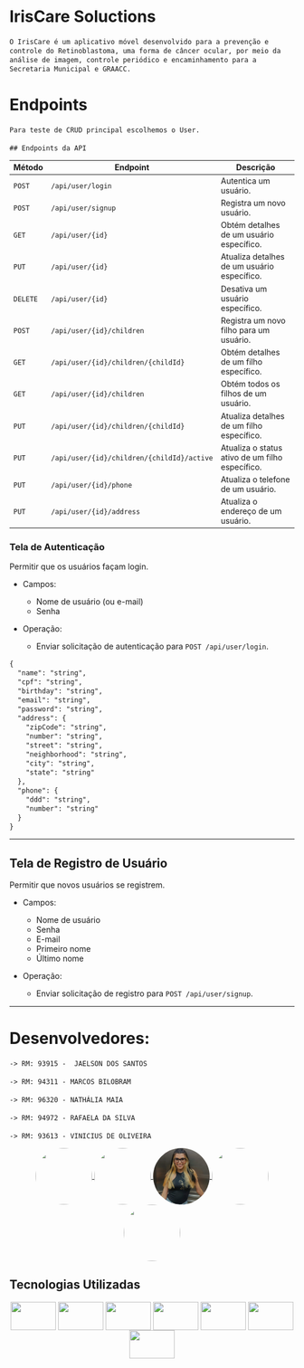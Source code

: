 # IrisCare Soluctions

    O IrisCare é um aplicativo móvel desenvolvido para a prevenção e controle do Retinoblastoma, uma forma de câncer ocular, por meio da análise de imagem, controle periódico e encaminhamento para a Secretaria Municipal e GRAACC.

# 

# Endpoints

    Para teste de CRUD principal escolhemos o User.

    ## Endpoints da API

| Método   | Endpoint                                     | Descrição                                      |
|----------|----------------------------------------------|------------------------------------------------|
| `POST`   | `/api/user/login`                            | Autentica um usuário.                          |
| `POST`   | `/api/user/signup`                           | Registra um novo usuário.                      |
| `GET`    | `/api/user/{id}`                             | Obtém detalhes de um usuário específico.       |
| `PUT`    | `/api/user/{id}`                             | Atualiza detalhes de um usuário específico.    |
| `DELETE` | `/api/user/{id}`                             | Desativa um usuário específico.                |
| `POST`   | `/api/user/{id}/children`                    | Registra um novo filho para um usuário.        |
| `GET`    | `/api/user/{id}/children/{childId}`          | Obtém detalhes de um filho específico.         |
| `GET`    | `/api/user/{id}/children`                    | Obtém todos os filhos de um usuário.           |
| `PUT`    | `/api/user/{id}/children/{childId}`          | Atualiza detalhes de um filho específico.      |
| `PUT`    | `/api/user/{id}/children/{childId}/active`   | Atualiza o status ativo de um filho específico.|
| `PUT`    | `/api/user/{id}/phone`                       | Atualiza o telefone de um usuário.            |
| `PUT`    | `/api/user/{id}/address`                     | Atualiza o endereço de um usuário.            |
 

### Tela de Autenticação

Permitir que os usuários façam login.

- Campos:
  - Nome de usuário (ou e-mail)
  - Senha

- Operação:
  - Enviar solicitação de autenticação para `POST /api/user/login`.

```
{
  "name": "string",
  "cpf": "string",
  "birthday": "string",
  "email": "string",
  "password": "string",
  "address": {
    "zipCode": "string",
    "number": "string",
    "street": "string",
    "neighborhood": "string",
    "city": "string",
    "state": "string"
  },
  "phone": {
    "ddd": "string",
    "number": "string"
  }
}

```


---

## Tela de Registro de Usuário

Permitir que novos usuários se registrem.

- Campos:
  - Nome de usuário
  - Senha
  - E-mail
  - Primeiro nome
  - Último nome

- Operação:
  - Enviar solicitação de registro para `POST /api/user/signup`.

---


# Desenvolvedores:

    -> RM: 93915 -  JAELSON DOS SANTOS

    -> RM: 94311 - MARCOS BILOBRAM

    -> RM: 96320 - NATHÁLIA MAIA

    -> RM: 94972 - RAFAELA DA SILVA

    -> RM: 93613 - VINICIUS DE OLIVEIRA



<div align="center"> 
    <a href="https://github.com/JaelsonJonas">
        <img align="center" height="100" width="100" style="border-radius: 50%;" src="https://avatars.githubusercontent.com/u/101295166?v=4" />
    </a>
    <a href="https://github.com/marcosbilobram">
        <img align="center" height="100" width="100" style="border-radius: 50%;" src="https://avatars.githubusercontent.com/u/92834827?v=4" />
    </a>
    <a href="https://github.com/natmaia">
        <img align="center" height="100" width="100" style="border-radius: 50%;" src="https://github.com/natmaia/arquivosFotosReadme/blob/main/fotoperfil.jpg" />
    </a>
    <a href="https://github.com/gsrafaela">
        <img align="center" height="100" width="100" style="border-radius: 50%;" src="https://avatars.githubusercontent.com/u/99452621?v=4" />
    </a>
    <a href="https://github.com/ViniOlr">
        <img align="center" height="100" width="100" style="border-radius: 50%;" src="https://avatars.githubusercontent.com/u/81593244?v=4" />
    </a>
</div>

## Tecnologias Utilizadas 
          
<div align="center" > 
    <img  align="center" height="50" width="80" src="https://cdn.jsdelivr.net/gh/devicons/devicon/icons/oracle/oracle-original.svg" />    
    <img align="center" height="50" width="80" src="https://cdn.jsdelivr.net/gh/devicons/devicon/icons/spring/spring-original-wordmark.svg" />
    <img align="center" height="50" width="80" src="https://cdn.jsdelivr.net/gh/devicons/devicon/icons/nextjs/nextjs-original.svg" />
    <img align="center" height="50" width="80" src="https://cdn.jsdelivr.net/gh/devicons/devicon/icons/react/react-original.svg" />
    <img align="center" height="50" width="80" src="https://cdn.jsdelivr.net/gh/devicons/devicon/icons/javascript/javascript-plain.svg" />
    <img align="center" height="50" width="80" src="https://cdn.jsdelivr.net/gh/devicons/devicon/icons/python/python-original-wordmark.svg" />
    <img align="center" height="50" width="80" src="https://cdn.jsdelivr.net/gh/devicons/devicon/icons/azure/azure-original.svg" />
    
          
    
          
    
          
    
          
          
          

</div>

<br/>
